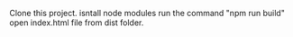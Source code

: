 Clone this project.
isntall node modules
run the command "npm run build"
open index.html file from dist folder.
